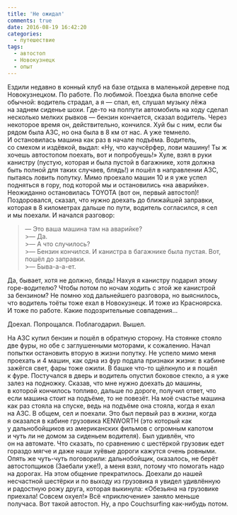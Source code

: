 ```yaml
---
title: 'Не ожидал'
comments: true
date: 2016-08-19 16:42:20
categories:
  - путешествие
tags:
  - автостоп
  - Новокузнецк
  - опыт
---
```


Ездили недавно в&nbsp;конный клуб на&nbsp;базе отдыха в&nbsp;маленькой деревне под Новокузнецком. По&nbsp;работе. По&nbsp;любимой. Поездка была вполне себе обычной: водитель страдал, а&nbsp;я&nbsp;&mdash; спал, ел, слушал музыку лёжа на&nbsp;заднем сиденье шохи. <nobr>Где-то</nobr> на&nbsp;полпути автомобиль на&nbsp;ходу сделал несколько мелких рывков&nbsp;&mdash; бензин кончается, сказал водитель. Через некоторое время он, действительно, кончился. Хуй&nbsp;бы с&nbsp;ним, если&nbsp;бы рядом была АЗС, но&nbsp;она была в&nbsp;8&nbsp;км от&nbsp;нас. А&nbsp;уже темнело. И&nbsp;остановилась машина как раз в&nbsp;начале подъёма. Водитель, со&nbsp;смехом и&nbsp;издёвкой, выдал: &laquo;Ну, что каучсёрфер, лови машину! Ты&nbsp;ж хочешь автостопом поехать, вот и&nbsp;попробуешь!&raquo; Хуле, взял в&nbsp;руки канистру (пустую, которая и&nbsp;была пустой в&nbsp;багажнике, хотя должна быть полной для таких случаев, блядь!) и&nbsp;пошёл в&nbsp;направлении АЗС, пытаясь ловить попутку. Мимо проехало машин 10 и&nbsp;я&nbsp;уже успел подняться в&nbsp;гору, под которой мы&nbsp;и&nbsp;остановились &laquo;на&nbsp;аварийке&raquo;. Неожиданно остановилась TOYOTA (вот он, первый автостоп)! Поздоровался, сказал, что нужно доехать до&nbsp;ближайшей заправки, которая в&nbsp;8 километрах дальше по&nbsp;пути, водитель согласился, я&nbsp;сел и&nbsp;мы&nbsp;поехали. И&nbsp;начался разговор:

> &mdash;&nbsp;Это ваша машина там на&nbsp;аварийке?<br> >&mdash;&nbsp;Да.<br> >&mdash;&nbsp;А&nbsp;что случилось?<br> >&mdash;&nbsp;Бензин кончился. И&nbsp;канистра в&nbsp;багажнике была пустая. Вот, пошёл до&nbsp;заправки.<br> >&mdash;&nbsp;Быва-<nobr>а-а-ет</nobr>.

Да, бывает, хотя не&nbsp;должно, блядь! Нахуя я&nbsp;канистру подарил этому <nobr>горе-водителю</nobr>? Чтобы потом по&nbsp;ночам ходить с&nbsp;этой&nbsp;же канистрой за&nbsp;бензином? Не&nbsp;помню ход дальнейшего разговора, но&nbsp;выяснилось, что водитель тоёты тоже ехал в&nbsp;Новокузнецк. И&nbsp;тоже из&nbsp;Красноярска. И&nbsp;тоже по&nbsp;работе. Какие подозрительные совпадения&hellip;

Доехал. Попрощался. Поблагодарил. Вышел.

На АЗС купил бензин и&nbsp;пошёл в&nbsp;обратную сторону. На&nbsp;стоянке стояло две фуры, но&nbsp;обе с&nbsp;заглушенными моторами, к&nbsp;сожалению. Начал попытки остановить вторую в&nbsp;жизни попутку. Не&nbsp;успело мимо меня проехать и&nbsp;4&nbsp;машин, как одна из&nbsp;фур подала признаки жизни: в&nbsp;кабине зажёгся свет, фары тоже ожили. В&nbsp;башке <nobr>что-то</nobr> щёлкнуло и&nbsp;я&nbsp;пошёл к&nbsp;фуре. Постучался в&nbsp;дверь и&nbsp;водитель опустил боковое стекло, а&nbsp;я&nbsp;уже залез на&nbsp;подножку. Сказав, что мне нужно доехать до&nbsp;машины, в&nbsp;которой кончилось топливо, дальше по&nbsp;дороге, получил ответ, что если машина стоит на&nbsp;подъёме, то&nbsp;не&nbsp;повезёт. На&nbsp;моё счастье машина как раз стояла на&nbsp;спуске, ведь на&nbsp;подъёме она стояла, когда я&nbsp;ехал на&nbsp;АЗС. В&nbsp;общем, сел и&nbsp;поехали.
Это был первый раз в&nbsp;жизни, когда я&nbsp;оказался в&nbsp;кабине грузовика KENWORTH (это который как у&nbsp;дальнобойщиков из&nbsp;американских фильмов с&nbsp;огромным капотом и&nbsp;чуть&nbsp;ли не&nbsp;домом за&nbsp;сиденьем водителя). Был удивлён, что он&nbsp;на&nbsp;автомате. Что сказать, по&nbsp;сравнению с&nbsp;шестёркой грузовик едет гораздо мягче и&nbsp;даже наши хуёвые дороги кажутся очень ровными. Опять&nbsp;же <nobr>чуть-чуть</nobr> поговорили: дальнобойщик, оказалось, не&nbsp;берёт автостопщиков (Заебали уже!), а&nbsp;меня взял, потому что помогать надо на&nbsp;дорогах. На&nbsp;этом общение прекратилось.
Доехали до&nbsp;нашей несчастной шестёрки и&nbsp;по&nbsp;выходу из&nbsp;грузовика я&nbsp;увидел удивлённую и&nbsp;радостную рожу друга, которая выкинула: &laquo;Обезьяна на&nbsp;грузовике приехала! Совсем охуел!&raquo;
Всё &laquo;приключение&raquo; заняло меньше получаса. Вот такой автостоп.
Ну, а&nbsp;про Couchsurfing <nobr>как-нибудь</nobr> потом.
